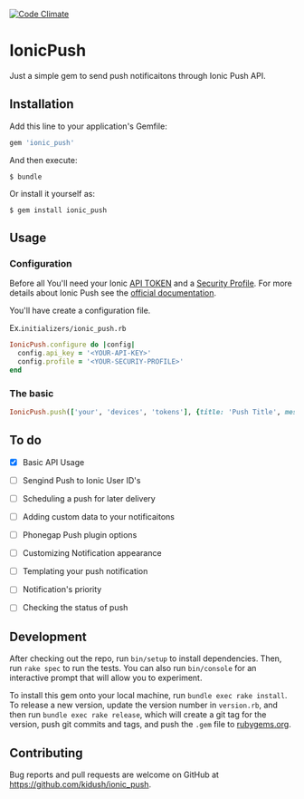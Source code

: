 [![Code Climate](https://codeclimate.com/github/kidush/ionic_push/badges/gpa.svg)](https://codeclimate.com/github/kidush/ionic_push)
# IonicPush

Just a simple gem to send push notificaitons through Ionic Push API.

## Installation

Add this line to your application's Gemfile:

```ruby
gem 'ionic_push'
```

And then execute:

    $ bundle

Or install it yourself as:

    $ gem install ionic_push

## Usage

### Configuration

Before all You'll need your Ionic [API TOKEN](http://docs.ionic.io/v2.0.0-beta/docs/api-getting-started#section-authentication) and a [Security Profile](http://docs.ionic.io/v2.0.0-beta/docs/security-profiles). For more details about Ionic Push see the [official documentation](http://docs.ionic.io/docs/push-sending-push).

You'll have create a configuration file.

Ex.`initializers/ionic_push.rb`
```ruby
IonicPush.configure do |config|
  config.api_key = '<YOUR-API-KEY>'
  config.profile = '<YOUR-SECURIY-PROFILE>'
end
```

### The basic

```ruby
IonicPush.push(['your', 'devices', 'tokens'], {title: 'Push Title', message: 'Push Message'})
```


## To do

- [x] Basic API Usage
- [ ] Sengind Push to Ionic User ID's
- [ ] Scheduling a push for later delivery
- [ ] Adding custom data to your notificaitons
- [ ] Phonegap Push plugin options
- [ ] Customizing Notification appearance
- [ ] Templating your push notification
- [ ] Notification's priority
- [ ] Checking the status of push


## Development

After checking out the repo, run `bin/setup` to install dependencies. Then, run `rake spec` to run the tests. You can also run `bin/console` for an interactive prompt that will allow you to experiment.

To install this gem onto your local machine, run `bundle exec rake install`. To release a new version, update the version number in `version.rb`, and then run `bundle exec rake release`, which will create a git tag for the version, push git commits and tags, and push the `.gem` file to [rubygems.org](https://rubygems.org).

## Contributing

Bug reports and pull requests are welcome on GitHub at https://github.com/kidush/ionic_push.

